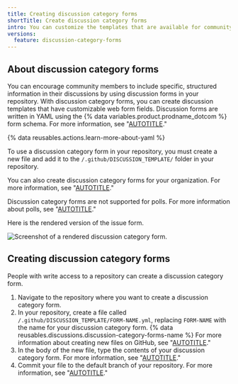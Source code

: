 ```yaml
---
title: Creating discussion category forms
shortTitle: Create discussion category forms
intro: You can customize the templates that are available for community members to use when they open new discussions in your repository.
versions:
  feature: discussion-category-forms
---
```


## About discussion category forms

You can encourage community members to include specific, structured information in their discussions by using discussion forms in your repository. With discussion category forms, you can create discussion templates that have customizable web form fields. Discussion forms are written in YAML using the {% data variables.product.prodname_dotcom %} form schema. For more information, see "[AUTOTITLE](/communities/using-templates-to-encourage-useful-issues-and-pull-requests/syntax-for-githubs-form-schema)."

{% data reusables.actions.learn-more-about-yaml %}

To use a discussion category form in your repository, you must create a new file and add it to the  `/.github/DISCUSSION_TEMPLATE/` folder in your repository.

You can also create discussion category forms for your organization. For more information, see "[AUTOTITLE](/communities/setting-up-your-project-for-healthy-contributions/creating-a-default-community-health-file)."

Discussion category forms are not supported for polls. For more information about polls, see "[AUTOTITLE](/discussions/collaborating-with-your-community-using-discussions/about-discussions#about-polls)."

Here is the rendered version of the issue form.

![Screenshot of a rendered discussion category form.](/assets/images/help/discussions/discussion-category-form-sample.png)

## Creating discussion category forms

People with write access to a repository can create a discussion category form.

1. Navigate to the repository where you want to create a discussion category form.
2. In your repository, create a file called `/.github/DISCUSSION_TEMPLATE/FORM-NAME.yml`, replacing `FORM-NAME` with the name for your discussion category form. {% data reusables.discussions.discussion-category-forms-name %} For more information about creating new files on GitHub, see "[AUTOTITLE](/repositories/working-with-files/managing-files/creating-new-files)."
3. In the body of the new file, type the contents of your discussion category form. For more information, see "[AUTOTITLE](/discussions/managing-discussions-for-your-community/syntax-for-discussion-category-forms)."
4. Commit your file to the default branch of your repository. For more information, see "[AUTOTITLE](/repositories/working-with-files/managing-files/creating-new-files)."
